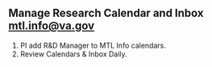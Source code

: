 ## Manage Research Calendar and Inbox mtl.info@va.gov

1. PI add R&D Manager to MTL Info calendars.
2. Review Calendars & Inbox Daily.
